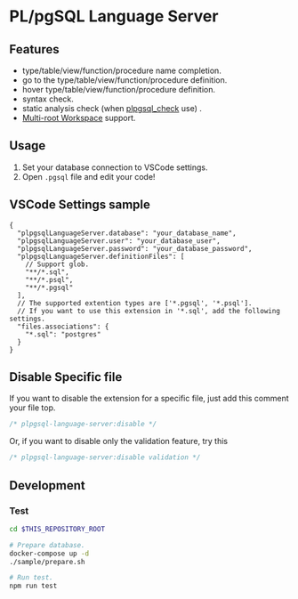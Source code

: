 # PL/pgSQL Language Server

## Features

- type/table/view/function/procedure name completion.
- go to the type/table/view/function/procedure definition.
- hover type/table/view/function/procedure definition.
- syntax check.
- static analysis check (when [plpgsql_check](https://github.com/okbob/plpgsql_check) use) .
- [Multi-root Workspace](https://code.visualstudio.com/docs/editor/multi-root-workspaces) support.

## Usage

1. Set your database connection to VSCode settings.
1. Open `.pgsql` file and edit your code!

## VSCode Settings sample

```jsonc
{
  "plpgsqlLanguageServer.database": "your_database_name",
  "plpgsqlLanguageServer.user": "your_database_user",
  "plpgsqlLanguageServer.password": "your_database_password",
  "plpgsqlLanguageServer.definitionFiles": [
    // Support glob.
    "**/*.sql",
    "**/*.psql",
    "**/*.pgsql"
  ],
  // The supported extention types are ['*.pgsql', '*.psql'].
  // If you want to use this extension in '*.sql', add the following settings.
  "files.associations": {
    "*.sql": "postgres"
  }
}
```

## Disable Specific file

If you want to disable the extension for a specific file, just add this comment your file top.

```sql
/* plpgsql-language-server:disable */
```

Or, if you want to disable only the validation feature, try this

```sql
/* plpgsql-language-server:disable validation */
```

## Development

### Test

```sh
cd $THIS_REPOSITORY_ROOT

# Prepare database.
docker-compose up -d
./sample/prepare.sh

# Run test.
npm run test
```
